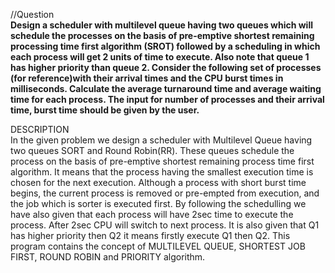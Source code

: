 //Question <br>
<b>Design a scheduler with multilevel queue having two queues which will schedule the processes on the basis of  pre-emptive shortest remaining processing time first algorithm (SROT) followed by a scheduling in which each process will get 2 units of time to execute. Also note that queue 1 has higher priority than queue 2.  Consider the following set of processes (for reference)with their arrival times and the CPU burst times in milliseconds.
Calculate the average turnaround time and average waiting time for each process. The input for number of processes  and their arrival time, burst time should be given by the user.</b>

DESCRIPTION<br>
In the given problem we design a scheduler with Multilevel Queue having two queues SORT and Round Robin(RR). These queues schedule the process on the basis of pre-emptive shortest remaining process time first algorithm. It means that the process having the smallest execution time is chosen for the next execution. Although a process with short burst time begins, the current process is removed or pre-empted from execution, and the job which is sorter is executed first. By following the schedulling we have also given that each process will have 2sec time to execute the process. After 2sec CPU will switch to next process. It is also given that Q1 has higher priority then Q2 it means firstly execute Q1 then Q2.
This program contains the concept of MULTILEVEL QUEUE, SHORTEST JOB FIRST, ROUND ROBIN and PRIORITY algorithm.
